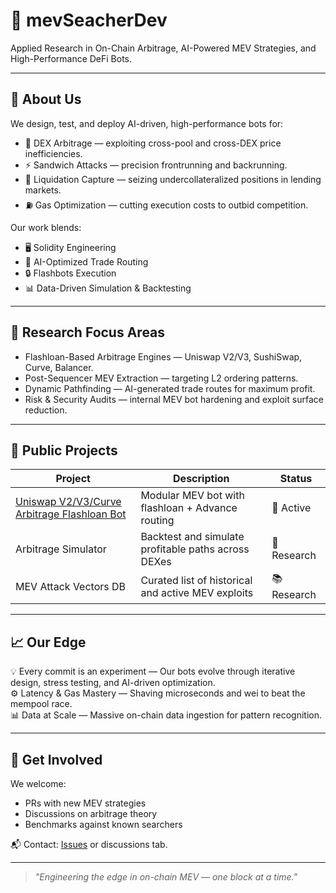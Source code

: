 # 🧪 mevSeacherDev

Applied Research in On-Chain Arbitrage, AI-Powered MEV Strategies, and High-Performance DeFi Bots.

---

## 🚀 About Us
We design, test, and deploy AI-driven, high-performance bots for:
- 🏦 DEX Arbitrage — exploiting cross-pool and cross-DEX price inefficiencies.
- ⚡️ Sandwich Attacks — precision frontrunning and backrunning.
- 💸 Liquidation Capture — seizing undercollateralized positions in lending markets.
- ⛽️ Gas Optimization — cutting execution costs to outbid competition.

Our work blends:
- 🖥 Solidity Engineering
- 🤖 AI-Optimized Trade Routing
- 🔒 Flashbots Execution
- 📊 Data-Driven Simulation & Backtesting

---

## 🔬 Research Focus Areas
- Flashloan-Based Arbitrage Engines — Uniswap V2/V3, SushiSwap, Curve, Balancer.
- Post-Sequencer MEV Extraction — targeting L2 ordering patterns.
- Dynamic Pathfinding — AI-generated trade routes for maximum profit.
- Risk & Security Audits — internal MEV bot hardening and exploit surface reduction.

---

## 📂 Public Projects
| Project | Description | Status |
|---------|-------------|--------|
| [Uniswap V2/V3/Curve Arbitrage Flashloan Bot](https://github.com/mevSearcherDev/uniswap-v3-mev-bot) | Modular MEV bot with flashloan + Advance routing | 🚧 Active |
| Arbitrage Simulator | Backtest and simulate profitable paths across DEXes | 🧪 Research |
| MEV Attack Vectors DB | Curated list of historical and active MEV exploits | 📚 Research |

---

## 📈 Our Edge
💡 Every commit is an experiment — Our bots evolve through iterative design, stress testing, and AI-driven optimization.  
⚙️ Latency & Gas Mastery — Shaving microseconds and wei to beat the mempool race.  
📊 Data at Scale — Massive on-chain data ingestion for pattern recognition.  

---

## 🧠 Get Involved
We welcome:
- PRs with new MEV strategies
- Discussions on arbitrage theory
- Benchmarks against known searchers

📬 Contact: [Issues](https://github.com/mevSearcherDev/mevSearcherDev/issues) or discussions tab.

---

> *"Engineering the edge in on-chain MEV — one block at a time."*
